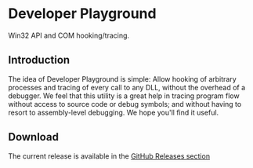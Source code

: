 Developer Playground
======================

Win32 API and COM hooking/tracing.

Introduction
------------

The idea of Developer Playground is simple: Allow hooking of arbitrary processes and tracing of every call to any DLL, without the overhead of a debugger. We feel that this utility is a great help in tracing program flow without access to source code or debug symbols; and without having to resort to assembly-level debugging. We hope you'll find it useful.

Download
--------

The current release is available in the [GitHub Releases section](/releases/tag/v1.1-alpha.1)
